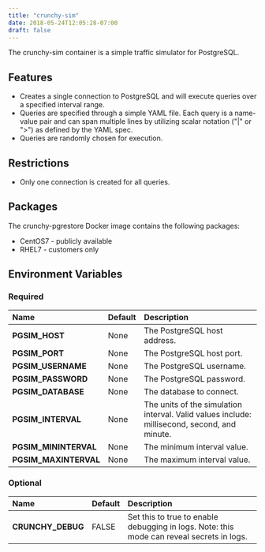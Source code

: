 ```yaml
---
title: "crunchy-sim"
date: 2018-05-24T12:05:28-07:00
draft: false
---
```


The crunchy-sim container is a simple traffic simulator for PostgreSQL.

## Features

* Creates a single connection to PostgreSQL and will execute
queries over a specified interval range.
* Queries are specified through a simple YAML file. Each query is a name-value
  pair and can span multiple lines by utilizing scalar notation ("|" or ">") as
  defined by the YAML spec.
* Queries are randomly chosen for execution.

## Restrictions

* Only one connection is created for all queries.

## Packages

The crunchy-pgrestore Docker image contains the following packages:

* CentOS7 - publicly available
* RHEL7 - customers only

## Environment Variables

### Required
**Name**|**Default**|**Description**
:-----|:-----|:-----
**PGSIM_HOST**|None|The PostgreSQL host address.
**PGSIM_PORT**|None|The PostgreSQL host port.
**PGSIM_USERNAME**|None|The PostgreSQL username.
**PGSIM_PASSWORD**|None|The PostgreSQL password.
**PGSIM_DATABASE**|None|The database to connect.
**PGSIM_INTERVAL**|None|The units of the simulation interval. Valid values include: millisecond, second, and minute.
**PGSIM_MININTERVAL**|None|The minimum interval value.
**PGSIM_MAXINTERVAL**|None|The maximum interval value.

### Optional
**Name**|**Default**|**Description**
:-----|:-----|:-----
**CRUNCHY_DEBUG**|FALSE|Set this to true to enable debugging in logs. Note: this mode can reveal secrets in logs.
